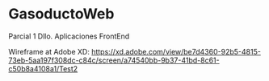 # GasoductoWeb
Parcial 1 Dllo. Aplicaciones FrontEnd

Wireframe at Adobe XD: https://xd.adobe.com/view/be7d4360-92b5-4815-73eb-5aa197f308dc-c84c/screen/a74540bb-9b37-41bd-8c61-c50b8a4108a1/Test2
